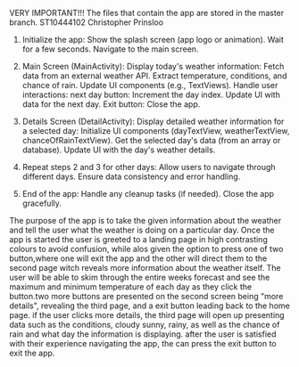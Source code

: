 VERY IMPORTANT!!! The files that contain the app are stored in the master branch.
ST10444102 Christopher Prinsloo
1. Initialize the app:
Show the splash screen (app logo or animation).
Wait for a few seconds.
Navigate to the main screen.

3. Main Screen (MainActivity):
Display today's weather information:
Fetch data from an external weather API.
Extract temperature, conditions, and chance of rain.
Update UI components (e.g., TextViews).
Handle user interactions:
next day button:
Increment the day index.
Update UI with data for the next day.
Exit button:
Close the app.

4. Details Screen (DetailActivity):
Display detailed weather information for a selected day:
Initialize UI components (dayTextView, weatherTextView, chanceOfRainTextView).
Get the selected day's data (from an array or database).
Update UI with the day's weather details.

5. Repeat steps 2 and 3 for other days:
Allow users to navigate through different days.
Ensure data consistency and error handling.

6. End of the app:
Handle any cleanup tasks (if needed).
Close the app gracefully.

The purpose of the app is to take the given information about the weather and tell the user what the weather is doing on a particular day. Once the app is started the user is greeted to a landing page in high contrasting colours to avoid confusion, while alos given the option to press one of two button,where one will exit the app and the other will direct them to the second page witch reveals more information about the weather itself. The user will be able to skim through the entire weeks forecast and see the maximum and minimum temperature of each day as they click the button.two more buttons are presented on the second screen being "more details", revealing the third page, and a exit button leading back to the home page. if the user clicks more details, the third page will open up presenting data such as the conditions, cloudy sunny, rainy, as well as the chance of rain and what day the information is displaying. after the user is satisfied with their experience navigating the app, the can press the exit button to exit the app.
